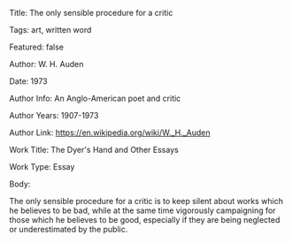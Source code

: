Title:  The only sensible procedure for a critic

Tags:   art, written word

Featured: false

Author: W. H. Auden

Date:   1973

Author Info: An Anglo-American poet and critic

Author Years: 1907-1973

Author Link: https://en.wikipedia.org/wiki/W._H._Auden

Work Title: The Dyer's Hand and Other Essays

Work Type: Essay

Body: 

The only sensible procedure for a critic is to keep silent about works which he believes to be bad, while at the same time vigorously campaigning for those which he believes to be good, especially if they are being neglected or underestimated by the public.
